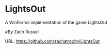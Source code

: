 # LightsOut
A WinForms implementation of the game LightsOut

#By Zach Russell

URL: https://github.com/zachatrocity/LightsOut
